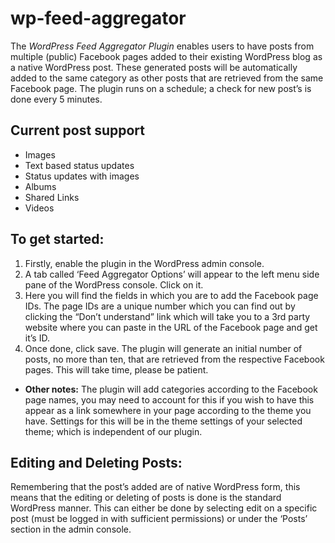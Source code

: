 # wp-feed-aggregator

The *WordPress Feed Aggregator Plugin* enables users to have posts from multiple (public) Facebook pages added to their existing WordPress blog as a native WordPress post. These generated posts will be automatically added to the same category as other posts that are retrieved from the same Facebook page. The plugin runs on a schedule; a check for new post’s is done every 5 minutes.

## Current post support
- Images
- Text based status updates
- Status updates with images
- Albums
- Shared Links
- Videos

## To get started:
1. Firstly, enable the plugin in the WordPress admin console.
2. A tab called ‘Feed Aggregator Options’ will appear to the left menu side pane of the WordPress console. Click on it.
3. Here you will find the fields in which you are to add the Facebook page IDs. The page IDs are a unique number which you can find out by clicking the “Don’t understand” link which will take you to a 3rd party website where you can paste in the URL of the Facebook page and get it’s ID.
4. Once done, click save. The plugin will generate an initial number of posts, no more than ten, that are retrieved from the respective Facebook pages. This will take time, please be patient.
  * **Other notes:**
    The plugin will add categories according to the Facebook page names, you may need to account for this if you wish to have this appear as a link somewhere in your page according to the theme you have. Settings for this will be in the theme settings of your selected theme; which is independent of our plugin.

## Editing and Deleting Posts:
Remembering that the post’s added are of native WordPress form, this means that the editing or deleting of posts is done is the standard WordPress manner. This can either be done by selecting edit on a specific post (must be logged in with sufficient permissions) or under the ‘Posts’ section in the admin console.

